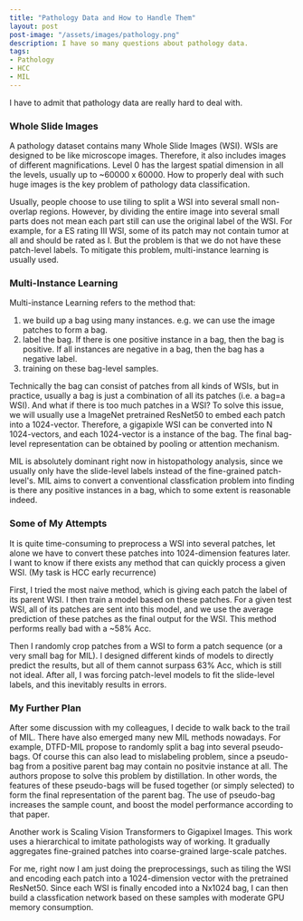 ```yaml
---
title: "Pathology Data and How to Handle Them" 
layout: post
post-image: "/assets/images/pathology.png"
description: I have so many questions about pathology data.
tags:
- Pathology
- HCC
- MIL
---
```


I have to admit that pathology data are really hard to deal with.

### Whole Slide Images

A pathology dataset contains many Whole Slide Images (WSI). WSIs are designed to be like microscope images. Therefore, it also includes images of different magnifications. Level 0 has the largest spatial dimension in all the levels, usually up to ~60000 x 60000. How to properly deal with such huge images is the key problem of pathology data classification. 

Usually, people choose to use tiling to split a WSI into several small non-overlap regions. However, by dividing the entire image into several small parts does not mean each part still can use the original label of the WSI. For example, for a ES rating III WSI, some of its patch may not contain tumor at all and should be rated as I. But the problem is that we do not have these patch-level labels. To mitigate this problem, multi-instance learning is usually used.

### Multi-Instance Learning

Multi-instance Learning refers to the method that:
1. we build up a bag using many instances. e.g. we can use the image patches to form a bag.
2. label the bag. If there is one positive instance in a bag, then the bag is positive. If all instances are negative in a bag, then the bag has a negative label.
3. training on these bag-level samples. 

Technically the bag can consist of patches from all kinds of WSIs, but in practice, usually a bag is just a combination of all its patches (i.e. a bag=a WSI). And what if there is too much patches in a WSI? To solve this issue, we will usually use a ImageNet pretrained ResNet50 to embed each patch into a 1024-vector. Therefore, a gigapixle WSI can be converted into N 1024-vectors, and each 1024-vector is a instance of the bag. The final bag-level representation can be obtained by pooling or attention mechanism.

MIL is absolutely dominant right now in histopathology analysis, since we usually only have the slide-level labels instead of the fine-grained patch-level's. MIL aims to convert a conventional classfication problem into finding is there any positive instances in a bag, which to some extent is reasonable indeed.

### Some of My Attempts

It is quite time-consuming to preprocess a WSI into several patches, let alone we have to convert these patches into 1024-dimension features later. I want to know if there exists any method that can quickly process a given WSI. (My task is HCC early recurrence)

First, I tried the most naive method, which is giving each patch the label of its parent WSI. I then train a model based on these patches. For a given test WSI, all of its patches are sent into this model, and we use the average prediction of these patches as the final output for the WSI. This method performs really bad with a ~58% Acc.

Then I randomly crop patches from a WSI to form a patch sequence (or a very small bag for MIL). I designed different kinds of models to directly predict the results, but all of them cannot surpass 63% Acc, which is still not ideal. After all, I was forcing patch-level models to fit the slide-level labels, and this inevitably results in errors.

### My Further Plan

After some discussion with my colleagues, I decide to walk back to the trail of MIL. There have also emerged many new MIL methods nowadays. For example, DTFD-MIL propose to randomly split a bag into several pseudo-bags. Of course this can also lead to mislabeling problem, since a pseudo-bag from a positive parent bag may contain no positvie instance at all. The authors propose to solve this problem by distillation. In other words, the features of these pseudo-bags will be fused together (or simply selected) to form the final representation of the parent bag. The use of pseudo-bag increases the sample count, and boost the model performance according to that paper.

Another work is Scaling Vision Transformers to Gigapixel Images. This work uses a hierarchical to imitate pathologists way of working. It gradually aggregates fine-grained patches into coarse-grained large-scale patches. 

For me, right now I am just doing the preprocessings, such as tiling the WSI and encoding each patch into a 1024-dimension vector with the pretrained ResNet50. Since each WSI is finally encoded into a Nx1024 bag, I can then build a classfication network based on these samples with moderate GPU memory consumption.  